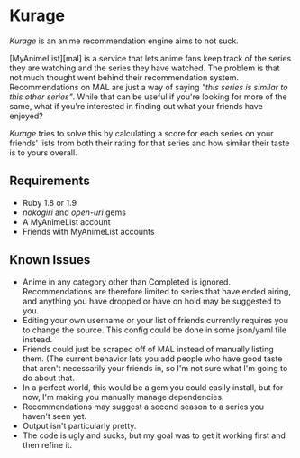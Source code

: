 # Kurage

*Kurage* is an anime recommendation engine aims to not suck.

[MyAnimeList][mal] is a service that lets anime fans keep track of the series they are watching and the series they have watched. The problem is that not much thought went behind their recommendation system. Recommendations on MAL are just a way of saying *"this series is similar to this other series"*. While that can be useful if you're looking for more of the same, what if you're interested in finding out what your friends have enjoyed?

*Kurage* tries to solve this by calculating a score for each series on your friends' lists from both their rating for that series and how similar their taste is to yours overall.

## Requirements

* Ruby 1.8 or 1.9
* *nokogiri* and *open-uri* gems
* A MyAnimeList account
* Friends with MyAnimeList accounts

## Known Issues

* Anime in any category other than Completed is ignored. Recommendations are therefore limited to series that have ended airing, and anything you have dropped or have on hold may be suggested to you.
* Editing your own username or your list of friends currently requires you to change the source. This config could be done in some json/yaml file instead.
* Friends could just be scraped off of MAL instead of manually listing them. (The current behavior lets you add people who have good taste that aren't necessarily your friends in, so I'm not sure what I'm going to do about that.
* In a perfect world, this would be a gem you could easily install, but for now, I'm making you manually manage dependencies.
* Recommendations may suggest a second season to a series you haven't seen yet.
* Output isn't particularly pretty.
* The code is ugly and sucks, but my goal was to get it working first and then refine it.

